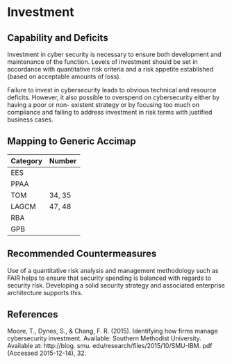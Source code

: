 # Investment

## Capability and Deficits
Investment in cyber security is necessary to ensure both development and maintenance of the function.  Levels of investment should be set in accordance with quantitative risk 
criteria and a risk appetite established (based on acceptable amounts of loss).

Failure to invest in cybersecurity leads to obvious technical and resource deficits.  However, it also possible to overspend on cybersecurity either by having a poor or non-
existent strategy or by focusing too much on compliance and failing to address investment in risk terms with justified business cases.

## Mapping to Generic Accimap

|Category | Number |
| --- | --- |
|EES     |      |
|PPAA  | |
|TOM   | 34, 35|
|LAGCM | 47, 48|
|RBA   ||
|GPB   ||

## Recommended Countermeasures

Use of a quantitative risk analysis and management methodology such as FAIR helps to ensure that security spending is balanced with regards to security risk.  Developing a
solid security strategy and associated enterprise architecture supports this.


## References
Moore, T., Dynes, S., & Chang, F. R. (2015). Identifying how firms manage cybersecurity investment. Available: Southern Methodist University. Available at: http://blog. smu. edu/research/files/2015/10/SMU-IBM. pdf (Accessed 2015-12-14), 32.
